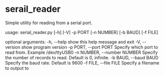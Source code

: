 # serail_reader

Simple utility for reading from a serial port. 

usage: serial_reader.py [-h] [-V] -p PORT [-n NUMBER] [-b BAUD] [-f FILE]

optional arguments:
  -h, --help            show this help message and exit
  -V, --version         show program version
  -p PORT, --port PORT  Specify which port to read from. Example /dev/ttyUSB0
  -n NUMBER, --number NUMBER
                        Specify the number of records to read. Default is 0,
                        infinite.
  -b BAUD, --baud BAUD  Specify the baud rate. Default is 9600
  -f FILE, --file FILE  Specify a filename to output to
